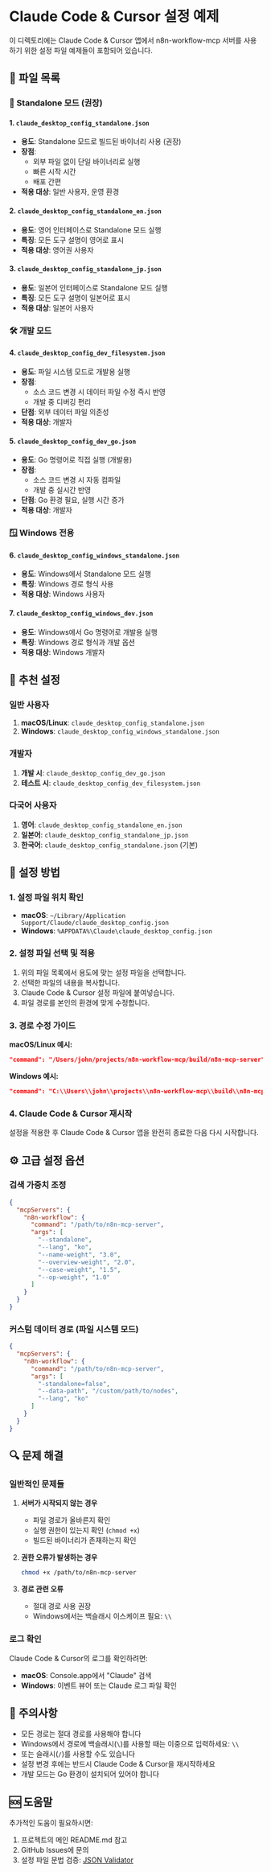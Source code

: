 # Claude Code & Cursor 설정 예제

이 디렉토리에는 Claude Code & Cursor 앱에서 n8n-workflow-mcp 서버를 사용하기 위한 설정 파일 예제들이 포함되어 있습니다.

## 📁 파일 목록

### 🚀 Standalone 모드 (권장)

#### 1. `claude_desktop_config_standalone.json`
- **용도**: Standalone 모드로 빌드된 바이너리 사용 (권장)
- **장점**: 
  - 외부 파일 없이 단일 바이너리로 실행
  - 빠른 시작 시간
  - 배포 간편
- **적용 대상**: 일반 사용자, 운영 환경

#### 2. `claude_desktop_config_standalone_en.json`
- **용도**: 영어 인터페이스로 Standalone 모드 실행
- **특징**: 모든 도구 설명이 영어로 표시
- **적용 대상**: 영어권 사용자

#### 3. `claude_desktop_config_standalone_jp.json`
- **용도**: 일본어 인터페이스로 Standalone 모드 실행
- **특징**: 모든 도구 설명이 일본어로 표시
- **적용 대상**: 일본어 사용자

### 🛠 개발 모드

#### 4. `claude_desktop_config_dev_filesystem.json`
- **용도**: 파일 시스템 모드로 개발용 실행
- **장점**: 
  - 소스 코드 변경 시 데이터 파일 수정 즉시 반영
  - 개발 중 디버깅 편리
- **단점**: 외부 데이터 파일 의존성
- **적용 대상**: 개발자

#### 5. `claude_desktop_config_dev_go.json`
- **용도**: Go 명령어로 직접 실행 (개발용)
- **장점**: 
  - 소스 코드 변경 시 자동 컴파일
  - 개발 중 실시간 반영
- **단점**: Go 환경 필요, 실행 시간 증가
- **적용 대상**: 개발자

### 🪟 Windows 전용

#### 6. `claude_desktop_config_windows_standalone.json`
- **용도**: Windows에서 Standalone 모드 실행
- **특징**: Windows 경로 형식 사용
- **적용 대상**: Windows 사용자

#### 7. `claude_desktop_config_windows_dev.json`
- **용도**: Windows에서 Go 명령어로 개발용 실행
- **특징**: Windows 경로 형식과 개발 옵션
- **적용 대상**: Windows 개발자

## 🎯 추천 설정

### 일반 사용자
1. **macOS/Linux**: `claude_desktop_config_standalone.json`
2. **Windows**: `claude_desktop_config_windows_standalone.json`

### 개발자
1. **개발 시**: `claude_desktop_config_dev_go.json`
2. **테스트 시**: `claude_desktop_config_dev_filesystem.json`

### 다국어 사용자
1. **영어**: `claude_desktop_config_standalone_en.json`
2. **일본어**: `claude_desktop_config_standalone_jp.json`
3. **한국어**: `claude_desktop_config_standalone.json` (기본)

## 🔧 설정 방법

### 1. 설정 파일 위치 확인
- **macOS**: `~/Library/Application Support/Claude/claude_desktop_config.json`
- **Windows**: `%APPDATA%\Claude\claude_desktop_config.json`

### 2. 설정 파일 선택 및 적용
1. 위의 파일 목록에서 용도에 맞는 설정 파일을 선택합니다.
2. 선택한 파일의 내용을 복사합니다.
3. Claude Code & Cursor 설정 파일에 붙여넣습니다.
4. 파일 경로를 본인의 환경에 맞게 수정합니다.

### 3. 경로 수정 가이드

**macOS/Linux 예시:**
```json
"command": "/Users/john/projects/n8n-workflow-mcp/build/n8n-mcp-server"
```

**Windows 예시:**
```json
"command": "C:\\Users\\john\\projects\\n8n-workflow-mcp\\build\\n8n-mcp-server.exe"
```

### 4. Claude Code & Cursor 재시작
설정을 적용한 후 Claude Code & Cursor 앱을 완전히 종료한 다음 다시 시작합니다.

## ⚙️ 고급 설정 옵션

### 검색 가중치 조정
```json
{
  "mcpServers": {
    "n8n-workflow": {
      "command": "/path/to/n8n-mcp-server",
      "args": [
        "--standalone",
        "--lang", "ko",
        "--name-weight", "3.0",
        "--overview-weight", "2.0",
        "--case-weight", "1.5",
        "--op-weight", "1.0"
      ]
    }
  }
}
```

### 커스텀 데이터 경로 (파일 시스템 모드)
```json
{
  "mcpServers": {
    "n8n-workflow": {
      "command": "/path/to/n8n-mcp-server",
      "args": [
        "-standalone=false",
        "--data-path", "/custom/path/to/nodes",
        "--lang", "ko"
      ]
    }
  }
}
```

## 🔍 문제 해결

### 일반적인 문제들

1. **서버가 시작되지 않는 경우**
   - 파일 경로가 올바른지 확인
   - 실행 권한이 있는지 확인 (`chmod +x`)
   - 빌드된 바이너리가 존재하는지 확인

2. **권한 오류가 발생하는 경우**
   ```bash
   chmod +x /path/to/n8n-mcp-server
   ```

3. **경로 관련 오류**
   - 절대 경로 사용 권장
   - Windows에서는 백슬래시 이스케이프 필요: `\\`

### 로그 확인
Claude Code & Cursor의 로그를 확인하려면:
- **macOS**: Console.app에서 "Claude" 검색
- **Windows**: 이벤트 뷰어 또는 Claude 로그 파일 확인

## 📝 주의사항

- 모든 경로는 절대 경로를 사용해야 합니다
- Windows에서 경로에 백슬래시(`\`)를 사용할 때는 이중으로 입력하세요: `\\`
- 또는 슬래시(`/`)를 사용할 수도 있습니다
- 설정 변경 후에는 반드시 Claude Code & Cursor을 재시작하세요
- 개발 모드는 Go 환경이 설치되어 있어야 합니다

## 🆘 도움말

추가적인 도움이 필요하시면:
1. 프로젝트의 메인 README.md 참고
2. GitHub Issues에 문의
3. 설정 파일 문법 검증: [JSON Validator](https://jsonlint.com/) 